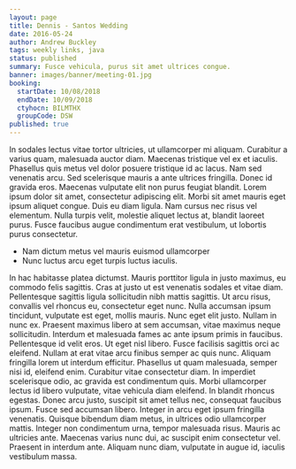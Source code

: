 ```yaml
---
layout: page
title: Dennis - Santos Wedding
date: 2016-05-24
author: Andrew Buckley
tags: weekly links, java
status: published
summary: Fusce vehicula, purus sit amet ultrices congue.
banner: images/banner/meeting-01.jpg
booking:
  startDate: 10/08/2018
  endDate: 10/09/2018
  ctyhocn: BILMTHX
  groupCode: DSW
published: true
---
```

In sodales lectus vitae tortor ultricies, ut ullamcorper mi aliquam. Curabitur a varius quam, malesuada auctor diam. Maecenas tristique vel ex et iaculis. Phasellus quis metus vel dolor posuere tristique id ac lacus. Nam sed venenatis arcu. Sed scelerisque mauris a ante ultrices fringilla. Donec id gravida eros. Maecenas vulputate elit non purus feugiat blandit. Lorem ipsum dolor sit amet, consectetur adipiscing elit. Morbi sit amet mauris eget ipsum aliquet congue. Duis eu diam ligula. Nam cursus nec risus vel elementum. Nulla turpis velit, molestie aliquet lectus at, blandit laoreet purus. Fusce faucibus augue condimentum erat vestibulum, ut lobortis purus consectetur.

* Nam dictum metus vel mauris euismod ullamcorper
* Nunc luctus arcu eget turpis luctus iaculis.

In hac habitasse platea dictumst. Mauris porttitor ligula in justo maximus, eu commodo felis sagittis. Cras at justo ut est venenatis sodales et vitae diam. Pellentesque sagittis ligula sollicitudin nibh mattis sagittis. Ut arcu risus, convallis vel rhoncus eu, consectetur eget nunc. Nulla accumsan ipsum tincidunt, vulputate est eget, mollis mauris. Nunc eget elit justo. Nullam in nunc ex. Praesent maximus libero at sem accumsan, vitae maximus neque sollicitudin. Interdum et malesuada fames ac ante ipsum primis in faucibus. Pellentesque id velit eros. Ut eget nisl libero. Fusce facilisis sagittis orci ac eleifend.
Nullam at erat vitae arcu finibus semper ac quis nunc. Aliquam fringilla lorem ut interdum efficitur. Phasellus ut quam malesuada, semper nisi id, eleifend enim. Curabitur vitae consectetur diam. In imperdiet scelerisque odio, ac gravida est condimentum quis. Morbi ullamcorper lectus id libero vulputate, vitae vehicula diam eleifend. In blandit rhoncus egestas. Donec arcu justo, suscipit sit amet tellus nec, consequat faucibus ipsum. Fusce sed accumsan libero. Integer in arcu eget ipsum fringilla venenatis. Quisque bibendum diam metus, in ultrices odio ullamcorper mattis. Integer non condimentum urna, tempor malesuada risus. Mauris ac ultricies ante. Maecenas varius nunc dui, ac suscipit enim consectetur vel. Praesent in interdum ante. Aliquam nunc diam, vulputate in augue id, iaculis vestibulum massa.

